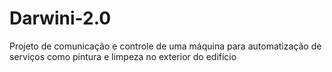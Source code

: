 # Darwini-2.0
Projeto de comunicação e controle de uma máquina para automatização de serviços como pintura e limpeza no exterior do edifício
